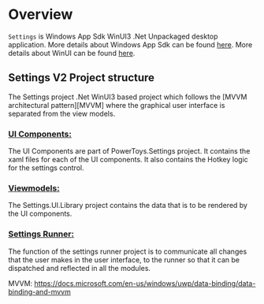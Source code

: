 # Overview

`Settings` is Windows App Sdk WinUI3 .Net Unpackaged desktop application. More details about Windows App Sdk can be found [here](https://github.com/microsoft/WindowsAppSDK#windows-app-sdk---calling-all-windows-developers). More details about WinUI can be found [here](https://microsoft.github.io/microsoft-ui-xaml/about.html#what-is-it).

## Settings V2 Project structure

The Settings project .Net WinUI3 based project which
follows the [MVVM architectural pattern][MVVM] where the graphical user interface is separated from the view models.

### [UI Components:](/src/settings-ui/Settings.UI/)

The UI Components are part of PowerToys.Settings project. It contains the xaml files for each of the UI components. It also contains the Hotkey logic for the settings control.

### [Viewmodels:](/src/settings-ui/Settings.UI.Library)

The Settings.UI.Library project contains the data that is to be rendered by the UI components.

### [Settings Runner:](/src/settings-ui/Settings.UI)

The function of the settings runner project is to communicate all changes that the user makes in the user interface, to the runner so that it can be dispatched and reflected in all the modules.

MVVM: https://docs.microsoft.com/en-us/windows/uwp/data-binding/data-binding-and-mvvm

